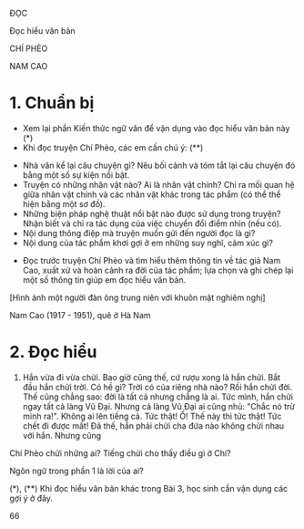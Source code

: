 ĐỌC

Đọc hiểu văn bản

CHÍ PHÈO

NAM CAO

# 1. Chuẩn bị

- Xem lại phần Kiến thức ngữ văn để vận dụng vào đọc hiểu văn bản này (*)
- Khi đọc truyện Chí Phèo, các em cần chú ý: (**)
+ Nhà văn kể lại câu chuyện gì? Nêu bối cảnh và tóm tắt lại câu chuyện đó bằng một số sự kiện nổi bật.
+ Truyện có những nhân vật nào? Ai là nhân vật chính? Chỉ ra mối quan hệ giữa nhân vật chính và các nhân vật khác trong tác phẩm (có thể thể hiện bằng một sơ đồ).
+ Những biện pháp nghệ thuật nổi bật nào được sử dụng trong truyện? Nhận biết và chỉ ra tác dụng của việc chuyển đổi điểm nhìn (nếu có).
+ Nội dung thông điệp mà truyện muốn gửi đến người đọc là gì?
+ Nội dung của tác phẩm khơi gợi ở em những suy nghĩ, cảm xúc gì?
- Đọc trước truyện Chí Phèo và tìm hiểu thêm thông tin về tác giả Nam Cao, xuất xứ và hoàn cảnh ra đời của tác phẩm; lựa chọn và ghi chép lại một số thông tin giúp em đọc hiểu văn bản.

[Hình ảnh một người đàn ông trung niên với khuôn mặt nghiêm nghị]

Nam Cao (1917 - 1951),
quê ở Hà Nam

# 2. Đọc hiểu

1. Hắn vừa đi vừa chửi. Bao giờ cũng thế, cứ rượu xong là hắn chửi. Bắt đầu hắn chửi trời. Có hề gì? Trời có của riêng nhà nào? Rồi hắn chửi đời. Thế cũng chẳng sao: đời là tất cả nhưng chẳng là ai. Tức mình, hắn chửi ngay tất cả làng Vũ Đại. Nhưng cả làng Vũ Đại ai cũng nhủ: "Chắc nó trừ mình ra!". Không ai lên tiếng cả. Tức thật! Ồ! Thế này thì tức thật! Tức chết đi được mất! Đã thế, hắn phải chửi cha đứa nào không chửi nhau với hắn. Nhưng cũng

Chí Phèo chửi những ai? Tiếng chửi cho thấy điều gì ở Chí?

Ngôn ngữ trong phần 1 là lời của ai?

(*), (**) Khi đọc hiểu văn bản khác trong Bài 3, học sinh cần vận dụng các gợi ý ở đây.

66